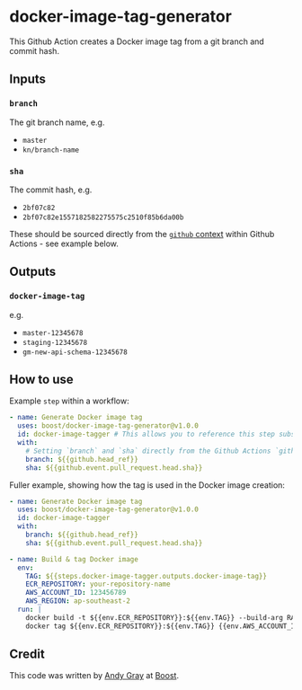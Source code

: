 # docker-image-tag-generator

This Github Action creates a Docker image tag from a git branch and commit hash.

## Inputs

### `branch`
The git branch name, e.g.
  * `master`
  * `kn/branch-name`

### `sha`
The commit hash, e.g.
  * `2bf07c82`
  * `2bf07c82e1557182582275575c2510f85b6da00b`

These should be sourced directly from the [`github` context](https://help.github.com/en/actions/reference/context-and-expression-syntax-for-github-actions#github-context) within Github Actions - see example below.

## Outputs

### `docker-image-tag`

e.g.
* `master-12345678`
* `staging-12345678`
* `gm-new-api-schema-12345678`

## How to use

Example `step` within a workflow:

```yaml
- name: Generate Docker image tag
  uses: boost/docker-image-tag-generator@v1.0.0
  id: docker-image-tagger # This allows you to reference this step subsequently
  with:
    # Setting `branch` and `sha` directly from the Github Actions `github` context
    branch: ${{github.head_ref}}
    sha: ${{github.event.pull_request.head.sha}}
```

Fuller example, showing how the tag is used in the Docker image creation:

```yaml
- name: Generate Docker image tag
  uses: boost/docker-image-tag-generator@v1.0.0
  id: docker-image-tagger
  with:
    branch: ${{github.head_ref}}
    sha: ${{github.event.pull_request.head.sha}}

- name: Build & tag Docker image
  env:
    TAG: ${{steps.docker-image-tagger.outputs.docker-image-tag}}
    ECR_REPOSITORY: your-repository-name
    AWS_ACCOUNT_ID: 123456789
    AWS_REGION: ap-southeast-2
  run: |
    docker build -t ${{env.ECR_REPOSITORY}}:${{env.TAG}} --build-arg RAILS_ENV=staging .
    docker tag ${{env.ECR_REPOSITORY}}:${{env.TAG}} {{env.AWS_ACCOUNT_ID}}.dkr.ecr.{{env.AWS_REGION}}.amazonaws.com/${{env.ECR_REPOSITORY}}:${{env.TAG}}
```

## Credit

This code was written by [Andy Gray](https://github.com/mrGrazy) at [Boost](https://github.com/boost).
